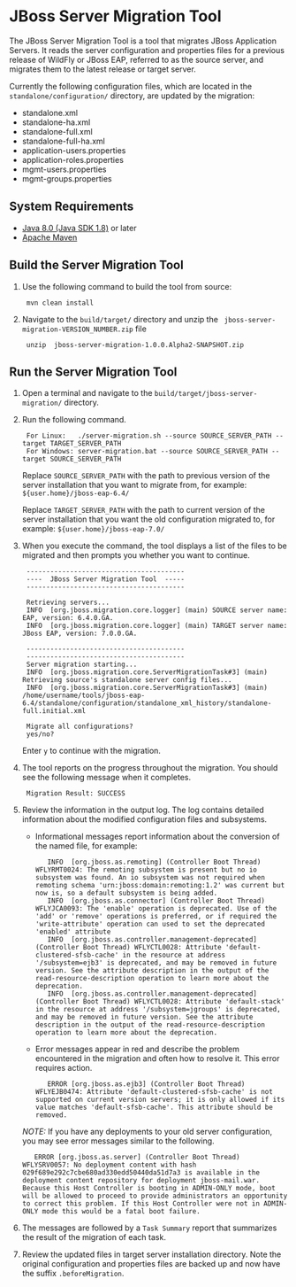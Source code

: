JBoss Server Migration Tool
=================

The JBoss Server Migration Tool is a tool that migrates JBoss Application Servers. It reads the server configuration and properties files for a previous release of WildFly or JBoss EAP, referred to as the source server, and migrates them to the latest release or target server.

Currently the following configuration files, which are located in the `standalone/configuration/` directory, are updated by the migration:

* standalone.xml
* standalone-ha.xml
* standalone-full.xml
* standalone-full-ha.xml
* application-users.properties
* application-roles.properties
* mgmt-users.properties
* mgmt-groups.properties



System Requirements
------------

* [Java 8.0 (Java SDK 1.8)](http://www.oracle.com/technetwork/java/javase/downloads/jdk8-downloads-2133151.html) or later
* [Apache Maven](http://maven.apache.org/download.cgi)


Build the Server Migration Tool
------------

1. Use the following command to build the tool from source:

        mvn clean install

2. Navigate to the `build/target/` directory and unzip the ` jboss-server-migration-VERSION_NUMBER.zip` file

        unzip  jboss-server-migration-1.0.0.Alpha2-SNAPSHOT.zip


Run the Server Migration Tool
------------

1. Open a terminal and navigate to the `build/target/jboss-server-migration/` directory.
2. Run the following command.

        For Linux:   ./server-migration.sh --source SOURCE_SERVER_PATH --target TARGET_SERVER_PATH
        For Windows: server-migration.bat --source SOURCE_SERVER_PATH --target SOURCE_SERVER_PATH

    Replace `SOURCE_SERVER_PATH` with the path to previous version of the server installation that you want to migrate from, for example:  `${user.home}/jboss-eap-6.4/`

    Replace `TARGET_SERVER_PATH` with the path to current version of the server installation that you want the old configuration migrated to, for example:  `${user.home}/jboss-eap-7.0/`
3. When you execute the command, the tool displays a list of the files to be migrated and then prompts you whether you want to continue.

        ----------------------------------------
        ----  JBoss Server Migration Tool  -----
        ----------------------------------------

        Retrieving servers...
        INFO  [org.jboss.migration.core.logger] (main) SOURCE server name: EAP, version: 6.4.0.GA.
        INFO  [org.jboss.migration.core.logger] (main) TARGET server name: JBoss EAP, version: 7.0.0.GA.

        ----------------------------------------
        ----------------------------------------
        Server migration starting...
        INFO  [org.jboss.migration.core.ServerMigrationTask#3] (main) Retrieving source's standalone server config files...
        INFO  [org.jboss.migration.core.ServerMigrationTask#3] (main) /home/username/tools/jboss-eap-6.4/standalone/configuration/standalone_xml_history/standalone-full.initial.xml

        Migrate all configurations?
        yes/no?
    Enter `y` to continue with the migration.
5. The tool reports on the progress throughout the migration. You should see the following message when it completes.

        Migration Result: SUCCESS
6. Review the information in the output log. The log contains detailed information about the modified configuration files and subsystems.

   * Informational messages report information about the conversion of the named file, for example:

            INFO  [org.jboss.as.remoting] (Controller Boot Thread) WFLYRMT0024: The remoting subsystem is present but no io subsystem was found. An io subsystem was not required when remoting schema 'urn:jboss:domain:remoting:1.2' was current but now is, so a default subsystem is being added.
            INFO  [org.jboss.as.connector] (Controller Boot Thread) WFLYJCA0093: The 'enable' operation is deprecated. Use of the 'add' or 'remove' operations is preferred, or if required the 'write-attribute' operation can used to set the deprecated 'enabled' attribute
            INFO  [org.jboss.as.controller.management-deprecated] (Controller Boot Thread) WFLYCTL0028: Attribute 'default-clustered-sfsb-cache' in the resource at address '/subsystem=ejb3' is deprecated, and may be removed in future version. See the attribute description in the output of the read-resource-description operation to learn more about the deprecation.
            INFO  [org.jboss.as.controller.management-deprecated] (Controller Boot Thread) WFLYCTL0028: Attribute 'default-stack' in the resource at address '/subsystem=jgroups' is deprecated, and may be removed in future version. See the attribute description in the output of the read-resource-description operation to learn more about the deprecation.

   * Error messages appear in red and describe the problem encountered in the migration and often how to resolve it. This error requires action.

            ERROR [org.jboss.as.ejb3] (Controller Boot Thread) WFLYEJB0474: Attribute 'default-clustered-sfsb-cache' is not supported on current version servers; it is only allowed if its value matches 'default-sfsb-cache'. This attribute should be removed.

    _NOTE:_ If you have any deployments to your old server configuration, you may see error messages similar to the following.

          ERROR [org.jboss.as.server] (Controller Boot Thread) WFLYSRV0057: No deployment content with hash 029f689e292c7cbe680ad330edd50440da51d7a3 is available in the deployment content repository for deployment jboss-mail.war. Because this Host Controller is booting in ADMIN-ONLY mode, boot will be allowed to proceed to provide administrators an opportunity to correct this problem. If this Host Controller were not in ADMIN-ONLY mode this would be a fatal boot failure.
6. The messages are followed by a `Task Summary` report that summarizes the result of the migration of each task.

7. Review the updated files in target server installation directory. Note the original configuration and properties files are backed up and now have the suffix `.beforeMigration`.
